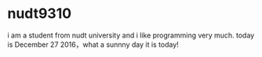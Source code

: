 # nudt9310
i am a student from nudt university and i like programming very much.
today is December 27 2016，what a sunnny day it is today!
